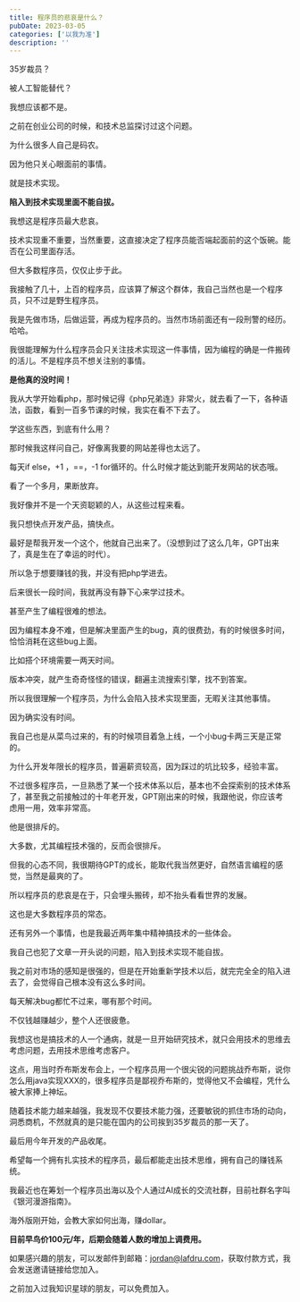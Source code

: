 ```yaml
---
title: 程序员的悲哀是什么？
pubDate: 2023-03-05
categories: ['以我为准']
description: ''
---
```


35岁裁员？

被人工智能替代？

我想应该都不是。

之前在创业公司的时候，和技术总监探讨过这个问题。

为什么很多人自己是码农。

因为他只关心眼面前的事情。

就是技术实现。

**陷入到技术实现里面不能自拔。**

我想这是程序员最大悲哀。

技术实现重不重要，当然重要，这直接决定了程序员能否端起面前的这个饭碗。能否在公司里面存活。

但大多数程序员，仅仅止步于此。

我接触了几十，上百的程序员，应该算了解这个群体，我自己当然也是一个程序员，只不过是野生程序员。

我是先做市场，后做运营，再成为程序员的。当然市场前面还有一段刑警的经历。哈哈。

我很能理解为什么程序员会只关注技术实现这一件事情，因为编程的确是一件搬砖的活儿。不是程序员不想关注别的事情。

**是他真的没时间！**

我从大学开始看php，那时候记得《php兄弟连》非常火，就去看了一下，各种语法，函数，看到一百多节课的时候，我实在看不下去了。

学这些东西，到底有什么用？

那时候我这样问自己，好像离我要的网站差得也太远了。

每天if else，+1 ，==，-1 for循环的。什么时候才能达到能开发网站的状态哦。

看了一个多月，果断放弃。

我好像并不是一个天资聪颖的人，从这些过程来看。

我只想快点开发产品，搞快点。

最好是帮我开发一个这个，他就自己出来了。（没想到过了这么几年，GPT出来了，真是生在了幸运的时代）。

所以急于想要赚钱的我，并没有把php学进去。

后来很长一段时间，我就再没有静下心来学过技术。

甚至产生了编程很难的想法。

因为编程本身不难，但是解决里面产生的bug，真的很费劲，有的时候很多时间，恰恰消耗在这些bug上面。

比如搭个环境需要一两天时间。

版本冲突，就产生奇奇怪怪的错误，翻遍主流搜索引擎，找不到答案。

所以我很理解一个程序员，为什么会陷入技术实现里面，无暇关注其他事情。

因为确实没有时间。

我自己也是从菜鸟过来的，有的时候项目着急上线，一个小bug卡两三天是正常的。

为什么开发年限长的程序员，普遍薪资较高，因为踩过的坑比较多，经验丰富。

不过很多程序员，一旦熟悉了某一个技术体系以后，基本也不会探索别的技术体系了，甚至我之前接触过的十年老开发，GPT刚出来的时候，我跟他说，你应该考虑用一用，效率非常高。

他是很排斥的。

大多数，尤其编程技术强的，反而会很排斥。

但我的心态不同，我很期待GPT的成长，能取代我当然更好，自然语言编程的感觉，当然是最爽的了。

所以程序员的悲哀是在于，只会埋头搬砖，却不抬头看看世界的发展。

这也是大多数程序员的常态。

还有另外一个事情，也是我最近两年集中精神搞技术的一些体会。

我自己也犯了文章一开头说的问题，陷入到技术实现不能自拔。

我之前对市场的感知是很强的，但是在开始重新学技术以后，就完完全全的陷入进去了，会觉得自己根本没有这么多时间。

每天解决bug都忙不过来，哪有那个时间。

不仅钱越赚越少，整个人还很疲惫。

我想这也是搞技术的人一个通病，就是一旦开始研究技术，就只会用技术的思维去考虑问题，去用技术思维考虑客户。

这点，用当时乔布斯发布会上，一个程序员用一个很尖锐的问题挑战乔布斯，说你怎么用java实现XXX的，很多程序员是鄙视乔布斯的，觉得他又不会编程，凭什么被大家捧上神坛。

随着技术能力越来越强，我发现不仅要技术能力强，还要敏锐的抓住市场的动向，洞悉商机，不然就真的是只能在国内的公司挨到35岁裁员的那一天了。



最后用今年开发的产品收尾。

希望每一个拥有扎实技术的程序员，最后都能走出技术思维，拥有自己的赚钱系统。

我最近也在筹划一个程序员出海以及个人通过AI成长的交流社群，目前社群名字叫《银河漫游指南》。



海外版刚开始，会教大家如何出海，赚dollar。

**目前早鸟价100元/年，后期会随着人数的增加上调费用。**

如果感兴趣的朋友，可以发邮件到邮箱：jordan@lafdru.com，获取付款方式，我会发送邀请链接给您加入。

之前加入过我知识星球的朋友，可以免费加入。



